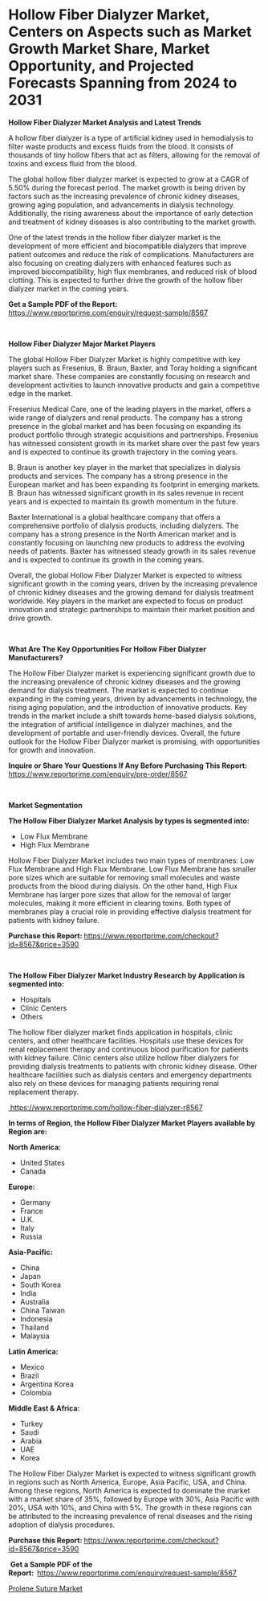 <p><h1>Hollow Fiber Dialyzer Market, Centers on Aspects such as Market Growth Market Share, Market Opportunity, and Projected Forecasts Spanning from 2024 to 2031</h1></p><p><strong>Hollow Fiber Dialyzer Market Analysis and Latest Trends</strong></p>
<p><p>A hollow fiber dialyzer is a type of artificial kidney used in hemodialysis to filter waste products and excess fluids from the blood. It consists of thousands of tiny hollow fibers that act as filters, allowing for the removal of toxins and excess fluid from the blood.</p><p>The global hollow fiber dialyzer market is expected to grow at a CAGR of 5.50% during the forecast period. The market growth is being driven by factors such as the increasing prevalence of chronic kidney diseases, growing aging population, and advancements in dialysis technology. Additionally, the rising awareness about the importance of early detection and treatment of kidney diseases is also contributing to the market growth.</p><p>One of the latest trends in the hollow fiber dialyzer market is the development of more efficient and biocompatible dialyzers that improve patient outcomes and reduce the risk of complications. Manufacturers are also focusing on creating dialyzers with enhanced features such as improved biocompatibility, high flux membranes, and reduced risk of blood clotting. This is expected to further drive the growth of the hollow fiber dialyzer market in the coming years.</p></p>
<p><strong>Get a Sample PDF of the Report:&nbsp;</strong> <a href="https://www.reportprime.com/enquiry/request-sample/8567">https://www.reportprime.com/enquiry/request-sample/8567</a></p>
<p>&nbsp;</p>
<p><strong>Hollow Fiber Dialyzer Major Market Players</strong></p>
<p><p>The global Hollow Fiber Dialyzer Market is highly competitive with key players such as Fresenius, B. Braun, Baxter, and Toray holding a significant market share. These companies are constantly focusing on research and development activities to launch innovative products and gain a competitive edge in the market.</p><p>Fresenius Medical Care, one of the leading players in the market, offers a wide range of dialyzers and renal products. The company has a strong presence in the global market and has been focusing on expanding its product portfolio through strategic acquisitions and partnerships. Fresenius has witnessed consistent growth in its market share over the past few years and is expected to continue its growth trajectory in the coming years.</p><p>B. Braun is another key player in the market that specializes in dialysis products and services. The company has a strong presence in the European market and has been expanding its footprint in emerging markets. B. Braun has witnessed significant growth in its sales revenue in recent years and is expected to maintain its growth momentum in the future.</p><p>Baxter International is a global healthcare company that offers a comprehensive portfolio of dialysis products, including dialyzers. The company has a strong presence in the North American market and is constantly focusing on launching new products to address the evolving needs of patients. Baxter has witnessed steady growth in its sales revenue and is expected to continue its growth in the coming years.</p><p>Overall, the global Hollow Fiber Dialyzer Market is expected to witness significant growth in the coming years, driven by the increasing prevalence of chronic kidney diseases and the growing demand for dialysis treatment worldwide. Key players in the market are expected to focus on product innovation and strategic partnerships to maintain their market position and drive growth.</p></p>
<p>&nbsp;</p>
<p><strong>What Are The Key Opportunities For Hollow Fiber Dialyzer Manufacturers?</strong></p>
<p><p>The Hollow Fiber Dialyzer market is experiencing significant growth due to the increasing prevalence of chronic kidney diseases and the growing demand for dialysis treatment. The market is expected to continue expanding in the coming years, driven by advancements in technology, the rising aging population, and the introduction of innovative products. Key trends in the market include a shift towards home-based dialysis solutions, the integration of artificial intelligence in dialyzer machines, and the development of portable and user-friendly devices. Overall, the future outlook for the Hollow Fiber Dialyzer market is promising, with opportunities for growth and innovation.</p></p>
<p><strong>Inquire or Share Your Questions If Any Before Purchasing This Report:</strong> <a href="https://www.reportprime.com/enquiry/pre-order/8567">https://www.reportprime.com/enquiry/pre-order/8567</a></p>
<p>&nbsp;</p>
<p><strong>Market Segmentation</strong></p>
<p><strong>The Hollow Fiber Dialyzer Market Analysis by types is segmented into:</strong></p>
<p><ul><li>Low Flux Membrane</li><li>High Flux Membrane</li></ul></p>
<p><p>Hollow Fiber Dialyzer Market includes two main types of membranes: Low Flux Membrane and High Flux Membrane. Low Flux Membrane has smaller pore sizes which are suitable for removing small molecules and waste products from the blood during dialysis. On the other hand, High Flux Membrane has larger pore sizes that allow for the removal of larger molecules, making it more efficient in clearing toxins. Both types of membranes play a crucial role in providing effective dialysis treatment for patients with kidney failure.</p></p>
<p><strong>Purchase this Report:&nbsp;</strong><a href="https://www.reportprime.com/checkout?id=8567&price=3590">https://www.reportprime.com/checkout?id=8567&price=3590</a></p>
<p>&nbsp;</p>
<p><strong>The Hollow Fiber Dialyzer Market Industry Research by Application is segmented into:</strong></p>
<p><ul><li>Hospitals</li><li>Clinic Centers</li><li>Others</li></ul></p>
<p><p>The hollow fiber dialyzer market finds application in hospitals, clinic centers, and other healthcare facilities. Hospitals use these devices for renal replacement therapy and continuous blood purification for patients with kidney failure. Clinic centers also utilize hollow fiber dialyzers for providing dialysis treatments to patients with chronic kidney disease. Other healthcare facilities such as dialysis centers and emergency departments also rely on these devices for managing patients requiring renal replacement therapy.</p></p>
<p><a href="https://www.reportprime.com/hollow-fiber-dialyzer-r8567">&nbsp;https://www.reportprime.com/hollow-fiber-dialyzer-r8567</a></p>
<p><strong>In terms of Region, the Hollow Fiber Dialyzer Market Players available by Region are:</strong></p>
<p>
    <p> <strong> North America: </strong>
        <ul>
            <li>United States</li>
            <li>Canada</li>
        </ul>
        </p> 
    <p> <strong> Europe: </strong>
        <ul>
            <li>Germany</li>
            <li>France</li>
            <li>U.K.</li>
            <li>Italy</li>
            <li>Russia</li>
        </ul>
        </p> 
    <p> <strong> Asia-Pacific: </strong>
        <ul>
            <li>China</li>
            <li>Japan</li>
            <li>South Korea</li>
            <li>India</li>
            <li>Australia</li>
            <li>China Taiwan</li>
            <li>Indonesia</li>
            <li>Thailand</li>
            <li>Malaysia</li>
        </ul>
        </p> 
    <p> <strong> Latin America: </strong>
        <ul>
            <li>Mexico</li>
            <li>Brazil</li>
            <li>Argentina Korea</li>
            <li>Colombia</li>
        </ul>
        </p> 
    <p> <strong> Middle East & Africa: </strong>
        <ul>
            <li>Turkey</li>
            <li>Saudi</li>
            <li>Arabia</li>
            <li>UAE</li>
            <li>Korea</li>
        </ul>
    </p>
    </p>
<p><p>The Hollow Fiber Dialyzer Market is expected to witness significant growth in regions such as North America, Europe, Asia Pacific, USA, and China. Among these regions, North America is expected to dominate the market with a market share of 35%, followed by Europe with 30%, Asia Pacific with 20%, USA with 10%, and China with 5%. The growth in these regions can be attributed to the increasing prevalence of renal diseases and the rising adoption of dialysis procedures.</p></p>
<p><strong>Purchase this Report: </strong><a href="https://www.reportprime.com/checkout?id=8567&price=3590">https://www.reportprime.com/checkout?id=8567&price=3590</a></p>
<p>&nbsp;<strong>Get a Sample PDF of the Report:&nbsp;&nbsp;</strong><a href="https://www.reportprime.com/enquiry/request-sample/8567">https://www.reportprime.com/enquiry/request-sample/8567</a></p>
<p><strong></strong></p>
<p><p><a href="https://github.com/BriaAbshire/Market-Research-Report-List-1/blob/main/prolene-suture-market.md">Prolene Suture Market</a></p></p>